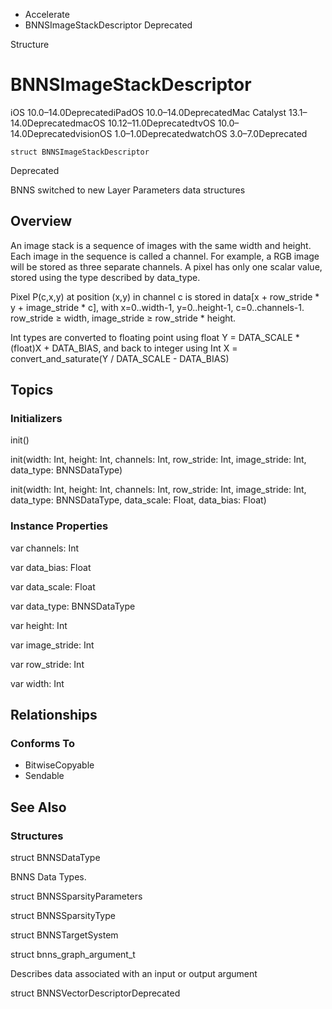 

- Accelerate
-  BNNSImageStackDescriptor Deprecated

Structure

# BNNSImageStackDescriptor

iOS 10.0–14.0DeprecatediPadOS 10.0–14.0DeprecatedMac Catalyst 13.1–14.0DeprecatedmacOS 10.12–11.0DeprecatedtvOS 10.0–14.0DeprecatedvisionOS 1.0–1.0DeprecatedwatchOS 3.0–7.0Deprecated

``` source
struct BNNSImageStackDescriptor
```

Deprecated

BNNS switched to new Layer Parameters data structures

## Overview

An image stack is a sequence of images with the same width and height. Each image in the sequence is called a channel. For example, a RGB image will be stored as three separate channels. A pixel has only one scalar value, stored using the type described by data_type.

Pixel P(c,x,y) at position (x,y) in channel c is stored in data\[x + row_stride \* y + image_stride \* c\], with x=0..width-1, y=0..height-1, c=0..channels-1. row_stride ≥ width, image_stride ≥ row_stride \* height.

Int types are converted to floating point using float Y = DATA_SCALE \* (float)X + DATA_BIAS, and back to integer using Int X = convert_and_saturate(Y / DATA_SCALE - DATA_BIAS)

## Topics

### Initializers

init()

init(width: Int, height: Int, channels: Int, row_stride: Int, image_stride: Int, data_type: BNNSDataType)

init(width: Int, height: Int, channels: Int, row_stride: Int, image_stride: Int, data_type: BNNSDataType, data_scale: Float, data_bias: Float)

### Instance Properties

var channels: Int

var data_bias: Float

var data_scale: Float

var data_type: BNNSDataType

var height: Int

var image_stride: Int

var row_stride: Int

var width: Int

## Relationships

### Conforms To

- BitwiseCopyable
- Sendable

## See Also

### Structures

struct BNNSDataType

BNNS Data Types.

struct BNNSSparsityParameters

struct BNNSSparsityType

struct BNNSTargetSystem

struct bnns_graph_argument_t

Describes data associated with an input or output argument

struct BNNSVectorDescriptorDeprecated


